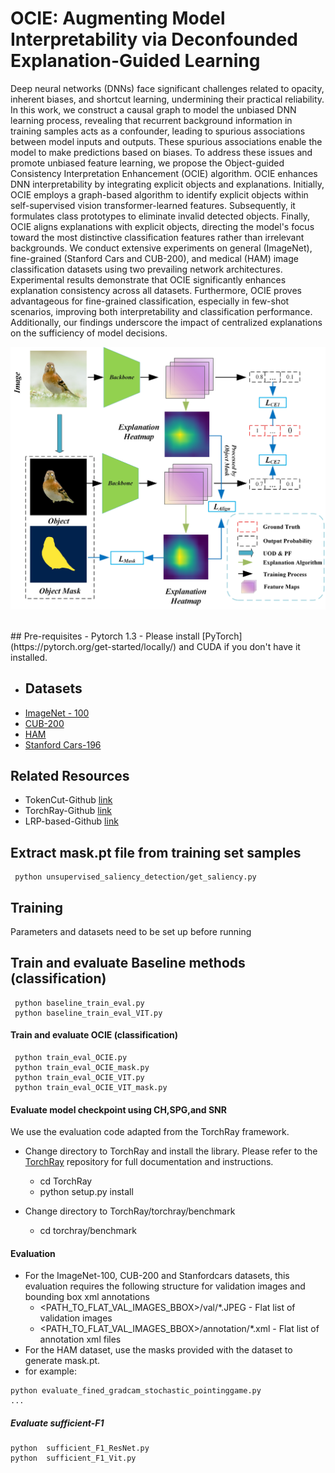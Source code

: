 # OCIE:  Augmenting Model Interpretability via Deconfounded Explanation-Guided Learning

Deep neural networks (DNNs) face significant challenges related to opacity, inherent biases, and shortcut learning, undermining their practical reliability. In this work, we construct a causal graph to model the unbiased DNN learning process, revealing that recurrent background information in training samples acts as a confounder, leading to spurious associations between model inputs and outputs. These spurious associations enable the model to make predictions based on biases. To address these issues and promote unbiased feature learning, we propose the Object-guided Consistency Interpretation Enhancement (OCIE) algorithm. OCIE enhances DNN interpretability by integrating explicit objects and explanations. Initially, OCIE employs a graph-based algorithm to identify explicit objects within self-supervised vision transformer-learned features. Subsequently, it formulates class prototypes to eliminate invalid detected objects. Finally, OCIE aligns explanations with explicit objects, directing the model's focus toward the most distinctive classification features rather than irrelevant backgrounds. We conduct extensive experiments on general (ImageNet), fine-grained (Stanford Cars and CUB-200), and medical (HAM) image classification datasets using two prevailing network architectures. Experimental results demonstrate that OCIE significantly enhances explanation consistency across all datasets. Furthermore, OCIE proves advantageous for fine-grained classification, especially in few-shot scenarios, improving both interpretability and classification performance. Additionally, our findings underscore the impact of centralized explanations on the sufficiency of model decisions.

![Image image](https://github.com/DLAIResearch/OCIE/blob/main/OCIE.jpg)

<br/>
## Pre-requisites
- Pytorch 1.3 - Please install [PyTorch](https://pytorch.org/get-started/locally/) and CUDA if you don't have it installed.

- ## Datasets
 - [ImageNet - 100](https://www.image-net.org/download.php)
 - [CUB-200](https://vision.cornell.edu/se3/caltech-ucsd-birds-200/)
 - [HAM](https://dataverse.harvard.edu/dataset.xhtml?persistentId=doi:10.7910/DVN/DBW86T)
 - [Stanford Cars-196](https://ai.stanford.edu/~jkrause/cars/car_dataset.html)

## Related Resources
* TokenCut-Github [link](https://github.com/YangtaoWANG95/TokenCut)
* TorchRay-Github [link](https://github.com/facebookresearch/TorchRay)
* LRP-based-Github [link](https://github.com/hila-chefer/Transformer-Explainability)

## Extract  mask.pt file from training set samples
```
 python unsupervised_saliency_detection/get_saliency.py
```

## Training
Parameters and datasets need to be set up before running

## Train and evaluate Baseline methods (classification)
```
 python baseline_train_eval.py  
 python baseline_train_eval_VIT.py 
```

#### Train and evaluate OCIE (classification)
```
 python train_eval_OCIE.py
 python train_eval_OCIE_mask.py
 python train_eval_OCIE_VIT.py
 python train_eval_OCIE_VIT_mask.py
```

#### Evaluate model checkpoint using CH,SPG,and SNR
We use the evaluation code adapted from the TorchRay framework.
* Change directory to TorchRay and install the library. Please refer to the [TorchRay](https://github.com/facebookresearch/TorchRay) repository for full documentation and instructions.
    * cd TorchRay
    * python setup.py install

* Change directory to TorchRay/torchray/benchmark
    * cd torchray/benchmark
     
#### Evaluation 
* For the ImageNet-100, CUB-200 and Stanfordcars datasets, this evaluation requires the following structure for validation images and bounding box xml annotations
    * <PATH_TO_FLAT_VAL_IMAGES_BBOX>/val/*.JPEG - Flat list of validation images
    * <PATH_TO_FLAT_VAL_IMAGES_BBOX>/annotation/*.xml - Flat list of annotation xml files
* For the HAM dataset, use the masks provided with the dataset to generate mask.pt.
* for example:
```
python evaluate_fined_gradcam_stochastic_pointinggame.py
...
```

##### Evaluate sufficient-F1
```
python  sufficient_F1_ResNet.py
python  sufficient_F1_Vit.py
```
<br/>
